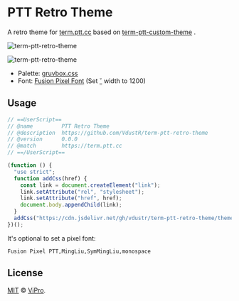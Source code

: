 # PTT Retro Theme

A retro theme for [term.ptt.cc](https://term.ptt.cc/) based on [term-ptt-custom-theme](https://github.com/VdustR/term-ptt-custom-theme) .

![term-ptt-retro-theme](https://vdustr.dev/asset-2022/07-11-term-ptt-retro-theme/sign-in.png)

![term-ptt-retro-theme](https://vdustr.dev/asset-2022/04-08-term-ptt-custom-theme/retro.png)

- Palette: [gruvbox.css](https://github.com/VdustR/gruvbox.css)
- Font: [Fusion Pixel Font](https://github.com/TakWolf/fusion-pixel-font) (Set [ˇ](https://unicode-table.com/en/02C7/) width to 1200)

## Usage

```js
// ==UserScript==
// @name         PTT Retro Theme
// @description  https://github.com/VdustR/term-ptt-retro-theme
// @version      0.0.0
// @match        https://term.ptt.cc
// ==/UserScript==

(function () {
  "use strict";
  function addCss(href) {
    const link = document.createElement("link");
    link.setAttribute("rel", "stylesheet");
    link.setAttribute("href", href);
    document.body.appendChild(link);
  }
  addCss("https://cdn.jsdelivr.net/gh/vdustr/term-ptt-retro-theme/theme.css");
})();
```

It's optional to set a pixel font:

```
Fusion Pixel PTT,MingLiu,SymMingLiu,monospace
```

## License

[MIT](https://github.com/VdustR/term-ptt-custom-theme/blob/main/LICENSE) © [ViPro](https://vdustr.dev).
